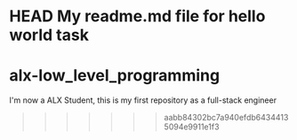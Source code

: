 HEAD
My readme.md file for hello world task
=======
# alx-low_level_programming
I'm now a ALX Student, this is my first repository as a full-stack engineer
>>>>>>> aabb84302bc7a940efdb64344135094e9911e1f3
